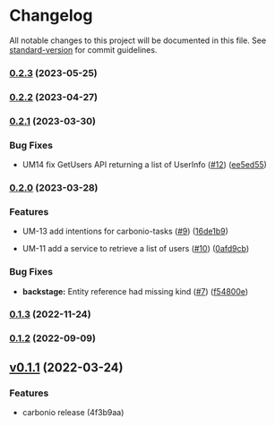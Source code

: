 <!--
SPDX-FileCopyrightText: 2022 Zextras <https://www.zextras.com>

SPDX-License-Identifier: AGPL-3.0-only
-->

# Changelog

All notable changes to this project will be documented in this file. See [standard-version](https://github.com/conventional-changelog/standard-version) for commit guidelines.

### [0.2.3](https://github.com/Zextras/carbonio-user-management/compare/v0.2.2...v0.2.3) (2023-05-25)

### [0.2.2](https://github.com/Zextras/carbonio-user-management/compare/v0.2.1...v0.2.2) (2023-04-27)

### [0.2.1](https://github.com/Zextras/carbonio-user-management/compare/v0.2.0...v0.2.1) (2023-03-30)


### Bug Fixes

* UM14 fix GetUsers API returning a list of UserInfo ([#12](https://github.com/Zextras/carbonio-user-management/issues/12)) ([ee5ed55](https://github.com/Zextras/carbonio-user-management/commit/ee5ed556043ab5c514b67c761f9f7c85991424e5))

### [0.2.0](https://github.com/Zextras/carbonio-user-management/compare/v0.1.3...v0.2.0) (2023-03-28)


### Features

* UM-13 add intentions for carbonio-tasks ([#9](https://github.com/Zextras/carbonio-user-management/issues/9)) ([16de1b9](https://github.com/Zextras/carbonio-user-management/commit/16de1b924d9c4f26e34a2c568194adf67a3b85c2))

* UM-11 add a service to retrieve a list of users ([#10](https://github.com/Zextras/carbonio-user-management/issues/10)) ([0afd9cb](https://github.com/Zextras/carbonio-user-management/commit/0afd9cbb57ee868bd17b15deee9ee5e0841c0030))

### Bug Fixes

* **backstage:** Entity reference had missing kind ([#7](https://github.com/Zextras/carbonio-user-management/issues/7)) ([f54800e](https://github.com/Zextras/carbonio-user-management/commit/f54800e70c8e2e37c3e812993c186df227afae9a))

### [0.1.3](https://github.com/Zextras/carbonio-user-management/compare/v0.1.2...v0.1.3) (2022-11-24)

### [0.1.2](https://github.com/Zextras/carbonio-user-management/compare/v0.1.1...v0.1.2) (2022-09-09)

## [v0.1.1]() (2022-03-24)

### Features

- carbonio release (4f3b9aa)
